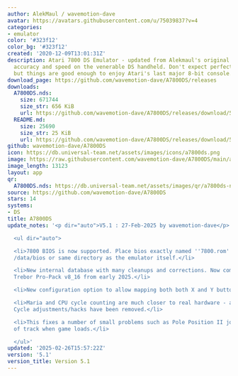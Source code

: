 ```yaml
---
author: AlekMaul / wavemotion-dave
avatar: https://avatars.githubusercontent.com/u/75039837?v=4
categories:
- emulator
color: '#323f12'
color_bg: '#323f12'
created: '2020-12-09T13:01:31Z'
description: Atari 7800 DS Emulator - updated from Alekmaul's original. Striving for
  accuracy and speed on the venerable DS handheld. Don't expect perfect emulation
  but things are good enough to enjoy Atari's last major 8-bit console.
download_page: https://github.com/wavemotion-dave/A7800DS/releases
downloads:
  A7800DS.nds:
    size: 671744
    size_str: 656 KiB
    url: https://github.com/wavemotion-dave/A7800DS/releases/download/5.1/A7800DS.nds
  README.md:
    size: 25690
    size_str: 25 KiB
    url: https://github.com/wavemotion-dave/A7800DS/releases/download/5.1/README.md
github: wavemotion-dave/A7800DS
icon: https://db.universal-team.net/assets/images/icons/a7800ds.png
image: https://raw.githubusercontent.com/wavemotion-dave/A7800DS/main/arm9/gfx/bgTop.png
image_length: 13123
layout: app
qr:
  A7800DS.nds: https://db.universal-team.net/assets/images/qr/a7800ds-nds.png
source: https://github.com/wavemotion-dave/A7800DS
stars: 14
systems:
- DS
title: A7800DS
update_notes: '<p dir="auto">V5.1 : 27-Feb-2025 by wavemotion-dave</p>

  <ul dir="auto">

  <li>7800 BIOS is now supported. Place bios exactly named ''7800.rom'' in /roms/bios,
  /data/bios or same directory as the emulator itself.</li>

  <li>New internal database with many cleanups and corrections. Now compliant with
  Trebor Pro-Pack v8_16 from early 2025.</li>

  <li>New configuration option to allow mapping both both X and Y buttons.</li>

  <li>Maria and CPU cycle counting are much closer to real hardware - all of the DMA
  Cycle adjustments/hacks have been removed.</li>

  <li>This fixes a number of small problems such as Pole Position II joystick selection
  of track when game loads.</li>

  </ul>'
updated: '2025-02-26T15:57:22Z'
version: '5.1'
version_title: Version 5.1
---
```

